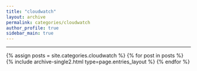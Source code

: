 ```yaml
---
title: "cloudwatch"
layout: archive
permalink: categories/cloudwatch
author_profile: true
sidebar_main: true
---
```


***

{% assign posts = site.categories.cloudwatch %}
{% for post in posts %} {% include archive-single2.html type=page.entries_layout %} {% endfor %}